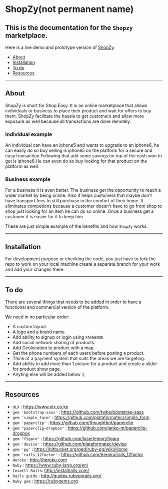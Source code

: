 ShopZy(not permanent name)
==========================

## This is the documentation for the `Shopzy` marketplace.

Here is a live demo and prototype version of [ShopZy](https://shopzy1.herokuapp.com).


- [About](#about)
- [Installation](#installation)
- [To do](#to-do)
- [Resources](#resources)

---

About
-----

ShopZy is short for Shop Easy. It is an online marketplace that allows individuals or business to place their product and wait for offers to buy them.
ShopZy facilitate the hassle to get customers and allow more exposure as well because all transactions are done remotely.

### Individual example
An individual can have an iphone5 and wants to upgrade to an iphone6, he can easily do so buy selling is iphone5 on the platform for a secure and easy transaction.Following that add some savings on top of the cash won to get is iphone6.He can even do so buy looking for that product on the platform as well.

### Business example
For a business it is even better. The business get the opportunity to reach a wider market by being online. Also it helps customers that maybe don't have transport fees to still purchase in the comfort of their home. It eliminates competions because a customer doesn't have to go from shop to shop just looking for an item he can do so online. Once a business get a customer it is easier for it to keep him.

These are just simple example of the benefits and how `ShopZy` works.

---

Installation
------------

For development purpose or checking the code, you just have to fork the repo to work on your local machine create a separate branch for your work and add your changes there.

---

To do
-----

There are several things that needs to be added in order to have a functional and commercial version of the platform.

We need in no particular order:

- A custom layout.
- A logo and a brand name.
- Add ability to signup or login using `FACEBOOK`.
- Add social network sharing of products.
- Add Geolocation to product with a map.
- Get the phone numbers of each users before posting a product.
- Think of a payment system that suits the areas we are targeting.
- Add ability to add more than 1 picture for a product and create a slider for product show page.
- Anyting else will be added below :)

---

Resources
---------
- `OLX` : https://www.olx.co.ke
- `gem 'bootstrap-sass'` : https://github.com/twbs/bootstrap-sass
- `gem 'simple_form'` : https://github.com/plataformatec/simple_form
- `gem 'paperclip'` : https://github.com/thoughtbot/paperclip
- `gem "paperclip-dropbox"` : https://github.com/janko-m/paperclip-dropbox
- `gem "figaro"` : https://github.com/laserlemon/figaro
- `gem 'devise'` : https://github.com/plataformatec/devise
- `gem 'pg'` : https://bitbucket.org/ged/ruby-pg/wiki/Home
- `gem 'rails_12factor'` : https://github.com/heroku/rails_12factor
- `Heroku` : http://heroku.com
- `Ruby` : https://www.ruby-lang.org/en/
- `Insatll Rails`: http://installrails.com/
- `Rails guide` : http://guides.rubyonrails.org/
- `Ruby gem` : https://rubygems.org

